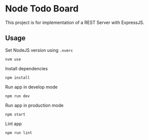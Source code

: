 # Node Todo Board

This project is for implementation of a REST Server with ExpressJS.

## Usage

Set NodeJS version using `.nvmrc`

```
nvm use
```

Install dependencies

```
npm install
```

Run app in develop mode

```
npm run dev
```

Run app in production mode

```
npm start
```

Lint app

```
npm run lint
```
